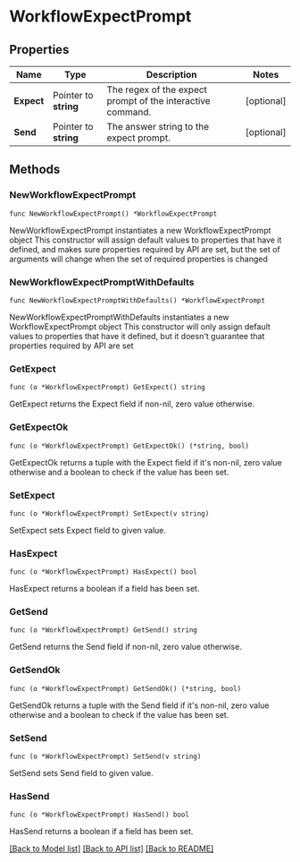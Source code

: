 # WorkflowExpectPrompt

## Properties

Name | Type | Description | Notes
------------ | ------------- | ------------- | -------------
**Expect** | Pointer to **string** | The regex of the expect prompt of the interactive command. | [optional] 
**Send** | Pointer to **string** | The answer string to the expect prompt. | [optional] 

## Methods

### NewWorkflowExpectPrompt

`func NewWorkflowExpectPrompt() *WorkflowExpectPrompt`

NewWorkflowExpectPrompt instantiates a new WorkflowExpectPrompt object
This constructor will assign default values to properties that have it defined,
and makes sure properties required by API are set, but the set of arguments
will change when the set of required properties is changed

### NewWorkflowExpectPromptWithDefaults

`func NewWorkflowExpectPromptWithDefaults() *WorkflowExpectPrompt`

NewWorkflowExpectPromptWithDefaults instantiates a new WorkflowExpectPrompt object
This constructor will only assign default values to properties that have it defined,
but it doesn't guarantee that properties required by API are set

### GetExpect

`func (o *WorkflowExpectPrompt) GetExpect() string`

GetExpect returns the Expect field if non-nil, zero value otherwise.

### GetExpectOk

`func (o *WorkflowExpectPrompt) GetExpectOk() (*string, bool)`

GetExpectOk returns a tuple with the Expect field if it's non-nil, zero value otherwise
and a boolean to check if the value has been set.

### SetExpect

`func (o *WorkflowExpectPrompt) SetExpect(v string)`

SetExpect sets Expect field to given value.

### HasExpect

`func (o *WorkflowExpectPrompt) HasExpect() bool`

HasExpect returns a boolean if a field has been set.

### GetSend

`func (o *WorkflowExpectPrompt) GetSend() string`

GetSend returns the Send field if non-nil, zero value otherwise.

### GetSendOk

`func (o *WorkflowExpectPrompt) GetSendOk() (*string, bool)`

GetSendOk returns a tuple with the Send field if it's non-nil, zero value otherwise
and a boolean to check if the value has been set.

### SetSend

`func (o *WorkflowExpectPrompt) SetSend(v string)`

SetSend sets Send field to given value.

### HasSend

`func (o *WorkflowExpectPrompt) HasSend() bool`

HasSend returns a boolean if a field has been set.


[[Back to Model list]](../README.md#documentation-for-models) [[Back to API list]](../README.md#documentation-for-api-endpoints) [[Back to README]](../README.md)


